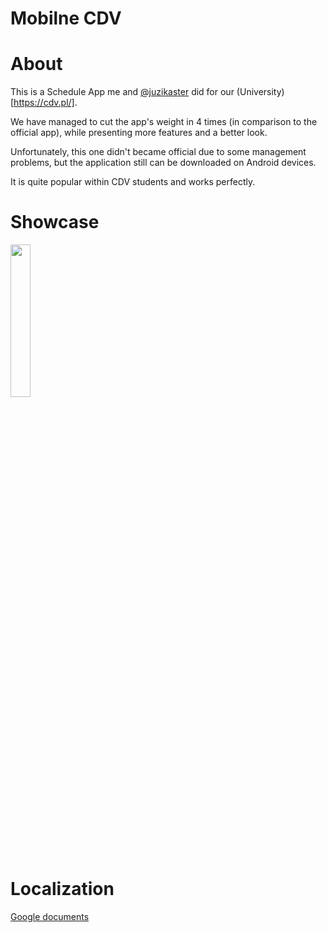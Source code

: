# Mobilne CDV

# About
This is a Schedule App me and [@juzikaster](https://github.com/juzikaster) did for our (University)[https://cdv.pl/].

We have managed to cut the app's weight in 4 times (in comparison to the official app), while presenting more features and a better look.

Unfortunately, this one didn't became official due to some management problems,
but the application still can be downloaded on Android devices.

It is quite popular within CDV students and works perfectly.

# Showcase
<img src="./assets/showcase.gif" width="25%" height="25%"/>

# Localization
[Google documents](https://docs.google.com/spreadsheets/d/1ozNq2kydZZNyj4PX5IttBQlglh7hgxQ7X5TyKsBZIzo/edit?usp=sharing)
